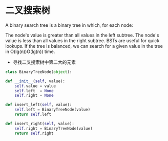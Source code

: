 # 二叉搜索树

A binary search tree is a binary tree in which, for each node:

The node's value is greater than all values in the left subtree.
The node's value is less than all values in the right subtree.
BSTs are useful for quick lookups. If the tree is balanced, we can search for a given value in the tree in O(lg(n))O(lg(n)) time.

- 寻找二叉搜索树中第二大的元素

```python
class BinaryTreeNode(object):

def __init__(self, value):
    self.value = value
    self.left  = None
    self.right = None

def insert_left(self, value):
    self.left = BinaryTreeNode(value)
    return self.left

def insert_right(self, value):
    self.right = BinaryTreeNode(value)
    return self.right
```
